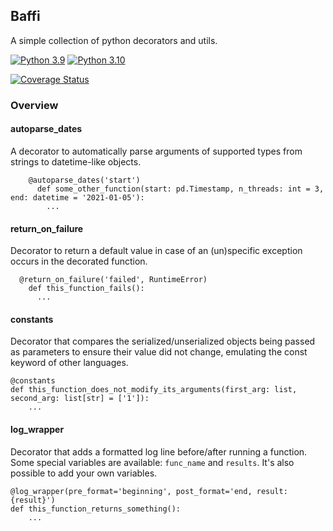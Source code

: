 ## Baffi

A simple collection of python decorators and utils.

[![Python 3.9](https://img.shields.io/badge/python-3.9-blue.svg)](https://www.python.org/downloads/release/python-360/)
[![Python 3.10](https://img.shields.io/badge/python-3.10-blue.svg)](https://www.python.org/downloads/release/python-3100/)

[![Coverage Status](https://coveralls.io/repos/github/MarcDuQuesne/baffi/badge.svg)](https://coveralls.io/github/MarcDuQuesne/baffi)

### Overview

#### autoparse_dates
A decorator to automatically parse arguments of supported types from strings to datetime-like objects.
```
    @autoparse_dates('start')
      def some_other_function(start: pd.Timestamp, n_threads: int = 3, end: datetime = '2021-01-05'):
        ...
```

#### return_on_failure
Decorator to return a default value in case of an (un)specific exception occurs in the decorated function.

```
  @return_on_failure('failed', RuntimeError)
    def this_function_fails():
      ...
```   

#### constants
Decorator that compares the serialized/unserialized objects being passed as parameters to ensure their value did not change, emulating the const keyword of other languages.

```
@constants
def this_function_does_not_modify_its_arguments(first_arg: list, second_arg: list[str] = ['1']):
    ...
```

#### log_wrapper
Decorator that adds a formatted log line before/after running a function.
Some special variables are available: `func_name` and `results`.
It's also possible to add your own variables.

```
@log_wrapper(pre_format='beginning', post_format='end, result: {result}')
def this_function_returns_something():
    ...
```
